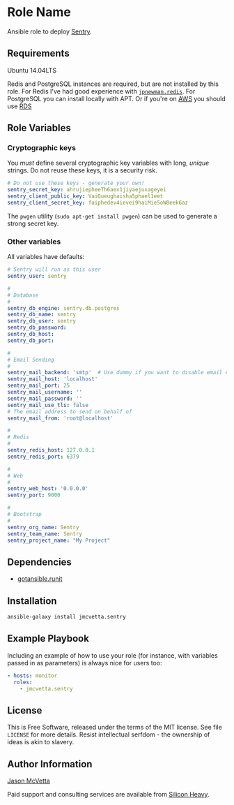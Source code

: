 Role Name
=========

Ansible role to deploy [Sentry](http://getsentry.com).


Requirements
------------

Ubuntu 14.04LTS

Redis and PostgreSQL instances are required, but are not installed by this
role.  For Redis I've had good experience with
[`jpnewman.redis`](https://github.com/jpnewman/ansible-role-redis).  For
PostgreSQL you can install locally with APT.  Or if you're on
[AWS](https://en.wikipedia.org/wiki/Amazon_Web_Services) you should use
[RDS](https://aws.amazon.com/rds/)


Role Variables
--------------

### Cryptographic keys

You *must* define several cryptographic key variables with long, *unique*
strings.  Do not reuse these keys, it is a security risk.  

```yaml
# Do not use these keys - generate your own!
sentry_secret_key: ahrujiepheeTh6aex1jiyaejuxageyei
sentry_client_public_key: VaiQueughaisha5phael1eet
sentry_client_secret_key: faiphedev4ievei9haiMie5oW8eek6az
```

The `pwgen` utility (`sudo apt-get install pwgen`) can be used to generate a
strong secret key.


### Other variables

All variables have defaults:

```yaml
# Sentry will run as this user
sentry_user: sentry

# 
# Database
#
sentry_db_engine: sentry.db.postgres
sentry_db_name: sentry
sentry_db_user: sentry
sentry_db_password:
sentry_db_host:
sentry_db_port:

#
# Email Sending
#
sentry_mail_backend: 'smtp'  # Use dummy if you want to disable email entirely
sentry_mail_host: 'localhost'
sentry_mail_port: 25
sentry_mail_username: ''
sentry_mail_password: ''
sentry_mail_use_tls: false
# The email address to send on behalf of
sentry_mail_from: 'root@localhost'

#
# Redis
# 
sentry_redis_host: 127.0.0.1
sentry_redis_port: 6379

# 
# Web
#
sentry_web_host: '0.0.0.0'
sentry_port: 9000

#
# Bootstrap
#
sentry_org_name: Sentry
sentry_team_name: Sentry
sentry_project_name: "My Project"
```


Dependencies
------------

- [gotansible.runit](https://github.com/gotansible/runit/)


Installation
------------

```bash
ansible-galaxy install jmcvetta.sentry
```

Example Playbook
----------------

Including an example of how to use your role (for instance, with variables passed in as parameters) is always nice for users too:

```yaml
- hosts: monitor
  roles:
	- jmcvetta.sentry
```


License
-------

This is Free Software, released under the terms of the MIT license.  See file
`LICENSE` for more details.  Resist intellectual serfdom - the ownership of
ideas is akin to slavery.


Author Information
------------------

[Jason McVetta](mailto:jason.mcvetta@gmail.com)

Paid support and consulting services are available from [Silicon
Heavy](http://siliconheavy.com).
